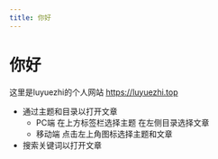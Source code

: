 ```yaml
---
title: 你好
---
```


# 你好

这里是luyuezhi的个人网站 <https://luyuezhi.top>

- 通过主题和目录以打开文章
    - PC端 在上方标签栏选择主题 在左侧目录选择文章
    - 移动端 点击左上角图标选择主题和文章
- 搜索关键词以打开文章
